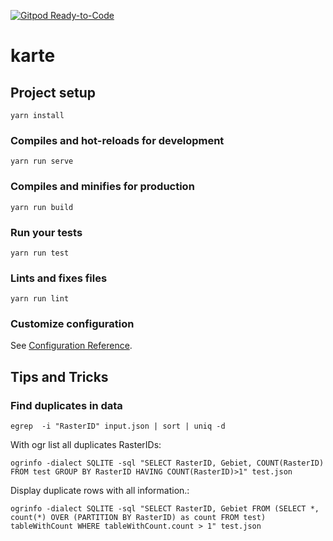 [![Gitpod Ready-to-Code](https://img.shields.io/badge/Gitpod-Ready--to--Code-blue?logo=gitpod)](https://gitpod.io/#https://github.com/BjoernSchilberg/stechlinsee-gebiet) 

# karte

## Project setup
```
yarn install
```

### Compiles and hot-reloads for development
```
yarn run serve
```

### Compiles and minifies for production
```
yarn run build
```

### Run your tests
```
yarn run test
```

### Lints and fixes files
```
yarn run lint
```

### Customize configuration
See [Configuration Reference](https://cli.vuejs.org/config/).

## Tips and Tricks

### Find duplicates in data
```shell
egrep  -i "RasterID" input.json | sort | uniq -d
````

With ogr list all duplicates RasterIDs:

```shell
ogrinfo -dialect SQLITE -sql "SELECT RasterID, Gebiet, COUNT(RasterID) FROM test GROUP BY RasterID HAVING COUNT(RasterID)>1" test.json 
```

Display duplicate rows with all information.:

```shell
ogrinfo -dialect SQLITE -sql "SELECT RasterID, Gebiet FROM (SELECT *, count(*) OVER (PARTITION BY RasterID) as count FROM test) tableWithCount WHERE tableWithCount.count > 1" test.json 
````
